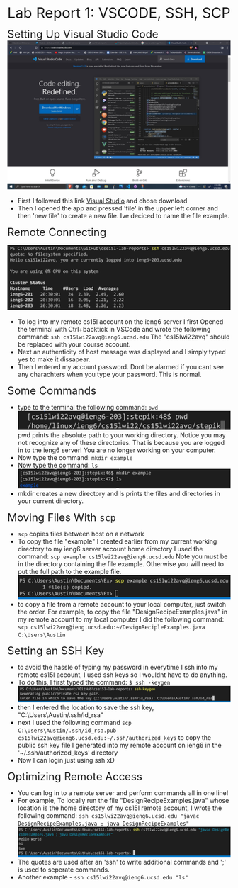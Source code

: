 <font size="6"> Lab Report 1: VSCODE, SSH, SCP</font>   

<font size="5"> Setting Up Visual Studio Code </font>
![Image](VisualStudioCode.jpg)
* First I followed this link [Visual Studio](https://code.visualstudio.com/) and chose download
* Then I opened the app and pressed 'file' in the upper left corner and then 'new file' to create a new file. Ive deciced to name the file example.

<font size="5"> Remote Connecting </font>  

![Image](SSH.jpg) 
* To log into my remote cs15l account on the ieng6 server I first Opened the terminal with Ctrl+backtick in VSCode and wrote the following command: `ssh cs15lwi22avq@ieng6.ucsd.edu` 
The "cs15lwi22avq" should be replaced with your course account.
*  Next an authenticity of host message was displayed and I simply typed yes to make it dissapear.
* Then I entered my account password. Dont be alarmed if you cant see any charachters when you type your password. This is normal.

<font size="5"> Some Commands </font>  


* type to the terminal the following command: `pwd`  
![Image](pwd.jpg)
 pwd prints the absolute path to your working directory. Notice you may not recognize any of these directories. That is because you are logged in to the ieng6 server! You are no longer working on your computer.
 * Now type the command:  `mkdir example` 
 * Now type the command: `ls`  
 ![Image](lsANDmkdir.jpg)
 * mkdir creates a new directory and ls prints the files and directories in your current directory.
 
 <font size="5"> Moving Files With `scp` </font> 

 * `scp` copies files between host on a network
 * To copy the file "example" I created earlier from my current working directory to my ieng6 server account home directory I used the command:
 `scp example cs15lwi22avq@ieng6.ucsd.edu`
 Note you must be in the directory containing the file example. Otherwise you will need to put the full path to the example file.
![Image](SCP.jpg)
* to copy a file from a remote account to your local computer, just switch the order. For example, to copy the file "DesignRecipeExamples.java" in my remote account to my local computer I did the following command:
`scp cs15lwi22avq@ieng.ucsd.edu:~/DesignRecipleExamples.java C:\Users\Austin`

<font size="5"> Setting an SSH Key </font>
* to avoid the hassle of typing my password in everytime I ssh into my remote cs15l account, I used ssh keys so I wouldnt have to do anything.
* To do this, I first typed the command: `$ ssh -keygen`
![Image](sshkeygen.jpg)
* then I entered the location to save the ssh key, "C:\Users\Austin/.ssh/id_rsa"
* next I used the following command 
`scp C:\Users\Austin/.ssh/id_rsa.pub cs15lwi22avq@ieng6.ucsd.edu:~/.ssh/authorized_keys` to copy the public ssh key file I generated into my remote account on ieng6 in the '~/.ssh/authorized_keys' directory
* Now I can login just using ssh xD

<font size="5"> Optimizing Remote Access </font>

* You can log in to a remote server and perform commands all in one line! 
* For example, To locally run the file "DesignRecipeExamples.java" whose location is the home directory of my cs15l remote account, I wrote the following command: `ssh cs15lwi22avq@ieng6.ucsd.edu "javac DesignRecipeExamples.java ; java DesignRecipeExamples"`
![Image](OptimizingSSH.jpg)
* The quotes are used after an 'ssh' to write additional commands and ';' is used to seperate commands. 
* Another example - `ssh cs15lwi22avq@ieng6.ucsd.edu "ls"`